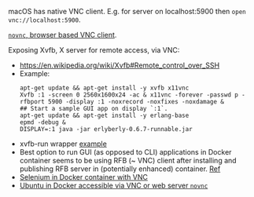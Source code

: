 macOS has native VNC client.
E.g. for server on localhost:5900 then `open vnc://localhost:5900`.

[`novnc`, browser based VNC client](https://kanaka.github.io/noVNC/noVNC/vnc.html).

Exposing Xvfb, X server for remote access, via VNC:
* https://en.wikipedia.org/wiki/Xvfb#Remote_control_over_SSH
* Example:
  ```
  apt-get update && apt-get install -y xvfb x11vnc
  Xvfb :1 -screen 0 2560x1600x24 -ac & x11vnc -forever -passwd p -rfbport 5900 -display :1 -noxrecord -noxfixes -noxdamage &
  ## Start a sample GUI app on display `:1`.
  apt-get update && apt-get install -y erlang-base
  epmd -debug &
  DISPLAY=:1 java -jar erlyberly-0.6.7-runnable.jar
  ```
* xvfb-run wrapper [example](https://github.com/SeleniumHQ/docker-selenium/blob/82632cb149d8312ae7250a807ead96c804f28453/NodeBase/entry_point.sh#L31)
* Best option to run GUI (as opposed to CLI) applications in Docker container seems to be using RFB (~ VNC) client after installing and publishing RFB server in (potentially enhanced) container. [Ref](http://www.jann.cc/2014/09/06/sandboxing_proprietary_applications_with_docker.html#running-gui-applications)
* [Selenium in Docker container with VNC](https://github.com/RobCherry/docker-selenium)
* [Ubuntu in Docker accessible via VNC or web server `novnc`](https://github.com/fcwu/docker-ubuntu-vnc-desktop)
